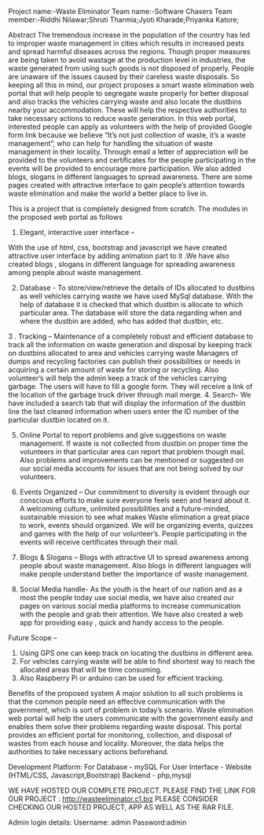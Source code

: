 Project name:-Waste Eliminator
Team name:-Software Chasers
Team member:-Riddhi Nilawar;Shruti Tharmia;Jyoti Kharade;Priyanka Katore;

Abstract
The tremendous increase in the population of the country has led to improper waste management in cities which results in increased pests and spread harmful diseases across the regions. Though proper measures are being taken to avoid wastage at the production level in industries, the waste generated from using such goods is not disposed of properly. People are unaware of the issues caused by their careless waste disposals. So keeping all this in mind, our project proposes a smart waste elimination web portal that will help people to segregate waste properly for better disposal and also tracks the vehicles carrying waste and also locate the dustbins nearby your accommodation. These will help the respective authorities to take necessary actions to reduce waste generation.
In this web portal, interested people can apply as volunteers with the help of provided Google form link because we believe “It’s not just collection of waste, it’s a waste management”, who can help for handling the situation of waste management in their locality. Through email a letter of appreciation will be provided to the volunteers and certificates for the people participating in the events will be provided to encourage more participation. We also added blogs, slogans in different languages to spread awareness. There are some pages created with attractive interface to gain people’s attention towards waste elimination and make the world a better place to live in.


This is a project that is completely designed from scratch. 
The modules in the proposed web portal as follows

1.	Elegant, interactive user interface –

With the use of html, css, bootstrap and javascript we have created attractive user interface by adding animation part to it .We have also created blogs , slogans in different language for spreading awareness among people about waste management.

2.	Database  -
To store/view/retrieve the details of IDs allocated to dustbins as well vehicles carrying waste we have used MySql database.
With the help of database it is checked that which dustbin is allocate to which particular area. The database will store the data regarding when and where the dustbin are added, who has added that dustbin, etc.
 
3  . Tracking –
Maintenance of a completely robust and efficient database to track all the information on waste generation and disposal by keeping track on dustbins allocated to area and vehicles carrying waste
Managers of dumps and recycling factories can publish their possibilities or needs in acquiring a certain amount of waste for storing or recycling. Also volunteer’s will help the admin keep a track of the vehicles carrying garbage. The users will have to fill a google form. They will receive a link of the location of the garbage truck driver through mail merge.
4.	Search- We have included a search tab that will display the information of the dustbin line the last cleaned information when users enter the ID number of the particular dustbin located on it.
     
5.  Online Portal to report problems and give suggestions on waste management.
	If waste is not collected from dustbin on proper time the volunteers in that particular area can report that problem though mail. Also problems and improvements can be mentioned or suggested on our social media accounts for issues that are not being solved by our volunteers.

6.	Events Organized –
	Our commitment to diversity is evident through our conscious efforts to make sure everyone feels seen and heard about it. A welcoming culture, unlimited possibilities and a future-minded, sustainable mission to  see what makes Waste elimination  a great place to work,  events should organized.  We will be organizing events, quizzes and games with the help of our volunteer’s. People participating in the events will receive certificates through their mail. 
7.	Blogs & Slogans –
Blogs with attractive UI to spread awareness among people about waste management. Also blogs in different languages will make people understand better the importance of waste management.

8.	Social Media handle-
As the youth is the heart of our nation and as a most the people today use social media, we have also created our pages on various social media platforms to increase communication with the people and grab their attention.
We have also created a web app for providing easy , quick and handy access to the people.


Future Scope –
1. Using GPS one can keep track on locating the dustbins in different area.
2. For vehicles carrying waste will be able to find shortest way to reach the allocated areas that will be time consuming.
3. Also Raspberry Pi or arduino can be used for efficient tracking.


Benefits of the proposed system
A major solution to all such problems is that the common people need an effective communication with the government, which is sort of problem in today’s scenario. Waste elimination web portal will help the users communicate with the government easily and enables them solve their problems regarding waste disposal. This portal provides an efficient portal for monitoring, collection, and disposal of wastes from each house and locality. Moreover, the data helps the authorities to take necessary actions beforehand. 

Development Platform: 
For Database 		- mySQL
For User Interface	- Website (HTML/CSS, Javascript,Bootstrap)
Backend 			- php,mysql 


WE HAVE HOSTED OUR COMPLETE PROJECT. PLEASE FIND THE LINK FOR OUR PROJECT :   http://wasteeliminator.c1.biz
PLEASE CONSIDER CHECKING OUR HOSTED PROJECT, APP AS WELL AS THE RAR FILE.

Admin login details:
Username: admin
Password:admin
